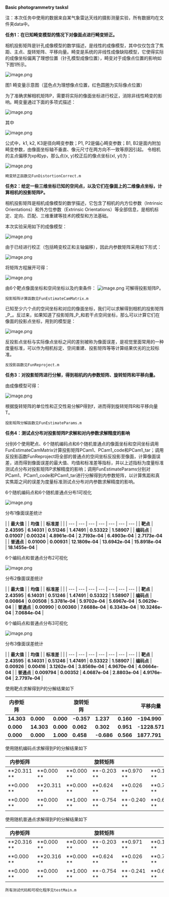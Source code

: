 **Basic photogrammetry tasksⅠ**

注：本次任务中使用的数据来自某气象雷达天线的摄影测量实验，所有数据均在文件夹data中。

**任务1：在已知畸变模型的情况下对像面点进行畸变矫正。**

相机投影矩阵是针孔成像模型的数学描述，是线性的成像模型，其中仅仅包含了焦距、主点、旋转矩阵、平移向量。畸变是系统的非线性成像缺陷模型，它使得实际的成像坐标偏离了理想位置（针孔模型成像位置），畸变对于成像点位置的影响如下图1所示。

![image.png](https://cdn.nlark.com/yuque/0/2023/png/25481822/1685795056042-fb89525b-6b4b-4e66-9972-e7dd11ccdd3a.png#averageHue=%23fcfcf4&clientId=uda22b19d-d590-4&from=paste&height=272&id=udffa9399&originHeight=342&originWidth=625&originalType=binary&ratio=1.0700000524520874&rotation=0&showTitle=false&size=216122&status=done&style=none&taskId=uf6abddbb-29ef-431c-a7b7-dd7e695191a&title=&width=497.102783203125)

图1 畸变量示意图（蓝色点为理想像点位置，红色圆圈为实际像点位置）

为了准确求解相机矩阵P，需要将实际的像面坐标进行校正，消除非线性畸变的影响。畸变量通过下面的多项式描述：

![image.png](https://cdn.nlark.com/yuque/0/2023/png/25481822/1685795720504-fedbbafa-3446-4ada-8f7c-5a7be190cb4a.png#averageHue=%23f1f1f1&clientId=uda22b19d-d590-4&from=paste&height=71&id=ub7303f61&originHeight=76&originWidth=411&originalType=binary&ratio=1.0700000524520874&rotation=0&showTitle=false&size=5713&status=done&style=none&taskId=u0fcd0c2a-e258-44d0-9f45-4abb01a9eec&title=&width=384.1121307032869)

其中

![image.png](https://cdn.nlark.com/yuque/0/2023/png/25481822/1685795733529-ae27b023-1f6f-4502-b25e-62ecad753cbd.png#averageHue=%23f7f7f7&clientId=uda22b19d-d590-4&from=paste&height=39&id=u7a35614b&originHeight=42&originWidth=301&originalType=binary&ratio=1.0700000524520874&rotation=0&showTitle=false&size=1345&status=done&style=none&taskId=u799a74ba-66f4-48b9-aea1-b25e2ae166e&title=&width=281.3083974250349)

公式中，k1, k2, K3是径向畸变参数；P1, P2是偏心畸变参数；B1, B2是面内附加畸变参数，由像面坐标轴不垂直、像元尺寸在两方向不一致等原因引起。
令相机的主点偏移为xp和yp，那么点(x, y)校正后的像点坐标(xl, yl)为：

![image.png](https://cdn.nlark.com/yuque/0/2023/png/25481822/1685795746603-1d8ce413-3919-4415-91cc-67b03dbcefc7.png#averageHue=%23f3f3f3&clientId=uda22b19d-d590-4&from=paste&height=54&id=u7da1e6b3&originHeight=58&originWidth=119&originalType=binary&ratio=1.0700000524520874&rotation=0&showTitle=false&size=1422&status=done&style=none&taskId=ub5d42a05-c9b0-40d5-80c2-e1231eb199c&title=&width=111.21494781919985)

    畸变矫正函数见FunDistortionCorrect.m

**任务2：给定一些三维坐标已知的空间点，以及它们在像面上的二维像点坐标，计算相机的投影矩阵P。**

相机投影矩阵是相机成像模型的数学描述，它包含了相机的内方位参数（Intrinsic Orientations）和外方位参数（Extrinsic Orientations）等全部信息，是相机标定、定向、匹配、三维重建等技术的模型和方法基础。

本次实验采用如下的成像模型：

![image.png](https://cdn.nlark.com/yuque/0/2023/png/25481822/1685795688325-4d5162ae-24ae-486c-b9db-8585f08f3589.png#averageHue=%23f5f4f4&clientId=uda22b19d-d590-4&from=paste&height=195&id=u8d7991a2&originHeight=209&originWidth=544&originalType=binary&ratio=1.0700000524520874&rotation=0&showTitle=false&size=20715&status=done&style=none&taskId=u3be422f9-19ff-4a0a-9146-18f8955303e&title=&width=508.4111900306279)

由于已经进行校正（包括畸变校正和主轴偏移），因此内参数矩阵采用如下形式：

![image.png](https://cdn.nlark.com/yuque/0/2023/png/25481822/1685795798101-2054e5ba-6541-4f79-93b7-03e16176abe6.png#averageHue=%23f3f3f3&clientId=uda22b19d-d590-4&from=paste&height=79&id=uc88575de&originHeight=84&originWidth=144&originalType=binary&ratio=1.0700000524520874&rotation=0&showTitle=false&size=2845&status=done&style=none&taskId=ua697c686-108b-40d1-b5d1-0c2744fc770&title=&width=134.57943265516622)

将矩阵方程展开可得：

![image.png](https://cdn.nlark.com/yuque/0/2023/png/25481822/1685795936967-f6226424-40ab-4848-9f5a-9e2c98a9b7b7.png#averageHue=%23eeeeee&clientId=uda22b19d-d590-4&from=paste&height=53&id=ua486ab2e&originHeight=57&originWidth=505&originalType=binary&ratio=1.0700000524520874&rotation=0&showTitle=false&size=10359&status=done&style=none&taskId=u073de240-15dd-4c85-89ab-803ac34cad5&title=&width=471.96259368652034)

由6个靶点像面坐标和空间坐标以及约束条件：
![image.png](https://cdn.nlark.com/yuque/0/2023/png/25481822/1685795994244-4af8e1b3-6372-4f22-b76c-49910e50816d.png#averageHue=%23ececec&clientId=uda22b19d-d590-4&from=paste&height=22&id=u9c7f9ea3&originHeight=24&originWidth=150&originalType=binary&ratio=1.0700000524520874&rotation=0&showTitle=false&size=1788&status=done&style=none&taskId=u9bb14979-96ef-4676-a6a0-bafa6adf637&title=&width=140.18690901579814)
可解得投影矩阵P。

    投影矩阵计算函数见FunEstimateCamMatrix.m

已知至少六个点的空间坐标和对应的像面坐标，我们可以求解得到相机的投影矩阵_P_。反过来，如果知道了投影矩阵_P_和若干点空间坐标，那么可以计算它们在像面的投影点坐标，用到的模型是：

![image.png](https://cdn.nlark.com/yuque/0/2023/png/25481822/1685796270582-30357b88-9377-4af8-9f17-26512f476df3.png#averageHue=%23f2f2f2&clientId=uda22b19d-d590-4&from=paste&height=95&id=u3847f30d&originHeight=116&originWidth=136&originalType=binary&ratio=1.0700000524520874&rotation=0&showTitle=false&size=2784&status=done&style=none&taskId=u2508ab4d-4787-4ba2-abb2-ff9e18135e0&title=&width=111.10279846191406)

反投影点坐标与实际像点坐标之间的差别被称为像面误差，是视觉里面常用的一种度量标准，可以作为相机标定、空间重建、投影矩阵等等计算结果优劣的比较标准。

    反投影函数见FunReproject.m

**任务3：对投影矩阵进行分解，得到相机的内参数矩阵、旋转矩阵和平移向量。**

由成像模型可得：

![image.png](https://cdn.nlark.com/yuque/0/2023/png/25481822/1685796574290-b9640451-8044-4098-ba55-c7b1cb4988c3.png#averageHue=%23f1f1f1&clientId=uda22b19d-d590-4&from=paste&height=79&id=ub2118f7d&originHeight=85&originWidth=313&originalType=binary&ratio=1.0700000524520874&rotation=0&showTitle=false&size=7449&status=done&style=none&taskId=uaececeaf-38e7-4fd6-b39b-3b9281d98f6&title=&width=292.52335014629875)

根据旋转矩阵的单位性和正交性易分解P得到f，进而得到旋转矩阵R和平移向量T。
    
    投影矩阵分解函数见FunEstimateParams.m

**任务4：测试点分布对投影矩阵P求解和对内参数求解精度的影响**

分别6个使用靶点、6个随机编码点和6个随机普通点的像面坐标和空间坐标调用FunEstimateCamMatrix计算投影矩阵PCam1、PCam1_code和PCam1_tar；调用反投影函数FunReproject将全部的普通点的空间坐标反投影至像面，计算像面误差，进而得到像面误差的最大值、均值和标准差等指标，并以上述指标为度量标准测试点分布对投影矩阵P求解精度的影响；调用FunEstimateParams分别对PCam1、PCam1_code和PCam1_tar进行分解得到内参数矩阵，以计算焦距和真实焦距之间的误差为度量标准测试点分布对内参数求解精度的影响。

6个随机编码点和6个随机普通点分布1可视化

![image.png](https://cdn.nlark.com/yuque/0/2023/png/25481822/1685798464155-d1f41da5-addb-459d-ba7d-068264743f42.png#averageHue=%23fcf9f9&clientId=uda22b19d-d590-4&from=paste&height=409&id=u790367fb&originHeight=648&originWidth=865&originalType=binary&ratio=1.0700000524520874&rotation=0&showTitle=false&size=331433&status=done&style=none&taskId=u1d64201c-98dd-4e81-add3-255ba5154c6&title=&width=546.0098876953125)

分布1像面误差统计

| 
| **最大值** |  | **均值** |  | **标准差** |  |
| --- | --- | --- | --- | --- | --- | --- |
| **靶点** | **2.43595** | **6.14031** | **0.51246** | **1.47491** | **0.53322** | **1.58907** |
| **编码点** | **0.01007** | **0.00324** | **4.8961e-04** | **2.7193e-04** | **6.4903e-04** | **2.7173e-04** |
| **普通点** | **0.01000** | **0.00931** | **12.1809e-04** | **13.6942e-04** | **15.8918e-04** | **18.1455e-04** |

6个编码点和普通点分布2可视化

![image.png](https://cdn.nlark.com/yuque/0/2023/png/25481822/1685798487256-7225b7ef-865f-475b-84f1-fd2273c792f2.png#averageHue=%23fcf9f9&clientId=uda22b19d-d590-4&from=paste&height=408&id=u3790e836&originHeight=649&originWidth=865&originalType=binary&ratio=1.0700000524520874&rotation=0&showTitle=false&size=333189&status=done&style=none&taskId=u6387d36a-86d1-4208-874e-84fbcd57fe0&title=&width=543.9946899414062)

分布2像面误差统计

| 
 | **最大值** |  | **均值** |  | **标准差** |  |
| --- | --- | --- | --- | --- | --- | --- |
| **靶点** | **2.43595** | **6.14031** | **0.51246** | **1.47491** | **0.53322** | **1.58907** |
| **编码点** | **0.00864** | **0.00508** | **5.3781e-04** | **5.9702e-04** | **5.6967e-04** | **5.0629e-04** |
| **普通点** | **0.00990** | **0.00360** | **7.6688e-04** | **6.3343e-04** | **10.3246e-04** | **7.0684e-04** |

6个编码点和普通点分布3可视化

![image.png](https://cdn.nlark.com/yuque/0/2023/png/25481822/1685798509717-7378b466-afb9-415e-bdc5-5656bf7e4edb.png#averageHue=%23fcf9f9&clientId=uda22b19d-d590-4&from=paste&height=409&id=ucbc3381e&originHeight=649&originWidth=865&originalType=binary&ratio=1.0700000524520874&rotation=0&showTitle=false&size=334870&status=done&style=none&taskId=uaf13d12b-1466-474c-916d-c761c978b85&title=&width=545.0005493164062)

分布3像面误差统计

| 
 | **最大值** |  | **均值** |  | **标准差** |  |
| --- | --- | --- | --- | --- | --- | --- |
| **靶点** | **2.43595** | **6.14031** | **0.51246** | **1.47491** | **0.53322** | **1.58907** |
| **编码点** | **0.00926** | **0.00416** | **3.1262e-04** | **3.8569e-04** | **4.9670e-04** | **4.0664e-04** |
| **普通点** | **0.009794** | **0.00352** | **4.0687e-04** | **2.8803e-04** | **4.9176e-04** | **2.7797e-04** |

使用靶点求解得到P的分解结果如下

| **内参矩阵** |  |  | **旋转矩阵** |  |  | **平移向量** |
| --- | --- | --- | --- | --- | --- | --- |
| **14.303** | **0.000** | **0.000** | **-0.357** | **1.237** | **0.160** | **-194.990** |
| **0.000** | **14.303** | **0.000** | **0.062** | **0.302** | **0.951** | **-1228.571** |
| **0.000** | **0.000** | **1.000** | **0.458** | **-0.686** | **0.566** | **1877.791** |

使用随机编码点求解得到P的分解结果如下

| **内参矩阵** |  |  | **旋转矩阵** |  |  | **平移向量** |
| --- | --- | --- | --- | --- | --- | --- |
| **20.311 ** | **0.000 ** | **0.000 ** | **-0.203 ** | **0.970 ** | **0.131 ** | **-157.159 ** |
| **0.000 ** | **20.311 ** | **0.000 ** | **0.624 ** | **0.026 ** | **0.781 ** | **-990.648 ** |
| **0.000 ** | **0.000 ** | **1.000 ** | **-0.754 ** | **-0.240 ** | **0.611 ** | **2150.285 ** |

使用随机普通点求解得到P的分解结果如下

| **内参矩阵** |  |  | **旋转矩阵** |  |  | **平移向量** |
| --- | --- | --- | --- | --- | --- | --- |
| **20.316 ** | **0.000 ** | **0.000 ** | **-0.203 ** | **0.971 ** | **0.131 ** | **-157.293 ** |
| **0.000 ** | **20.316 ** | **0.000 ** | **0.624 ** | **0.026 ** | **0.781 ** | **-990.713 ** |
| **0.000 ** | **0.000 ** | **1.000 ** | **-0.754 ** | **-0.241 ** | **0.611 ** | **2151.464 ** |

    所有测试代码和可视化程序见testMain.m




